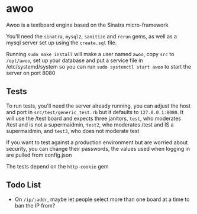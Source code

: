# awoo
Awoo is a textboard engine based on the Sinatra micro-framework

You'll need the `sinatra`, `mysql2`, `sanitize` and `rerun` gems, as well as a mysql server set up using the `create.sql` file.

Running `sudo make install` will make a user named `awoo`, copy `src` to `/opt/awoo`, set up your database and put a service file in /etc/systemd/system so you can run `sudo systemctl start awoo` to start the server on port 8080

## Tests

To run tests, you'll need the server already running, you can adjust the host and port in `src/test/generic_test.rb` but it defaults to `127.0.0.1:8080`. It will use the /test board and expects three janitors, `test`, who moderates /test and is not a supermaidmin, `test2`, who moderates /test and IS a supermaidmin, and `test3`, who does not moderate test

If you want to test against a production environment but are worried about security, you can change their passwords, the values used when logging in are pulled from config.json

The tests depend on the `http-cookie` gem

## Todo List

- On `/ip/:addr`, maybe let people select more than one board at a time to ban the IP from?
